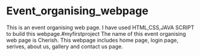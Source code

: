 # Event_organising_webpage
This is an event organising web page. I have used HTML,CSS,JAVA SCRIPT to build this webpage.#myfirstproject
The name of this event organising web page is Cherish. This webpage includes home page, login page, serives, about us, gallery and contact us page.
